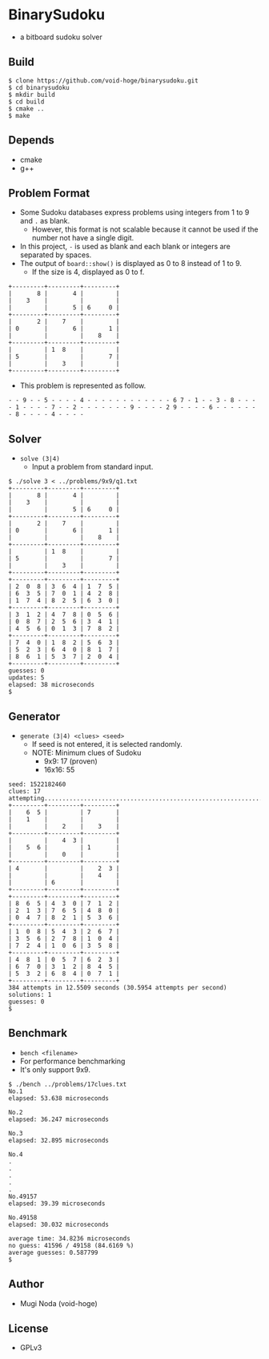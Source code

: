 # BinarySudoku
- a bitboard sudoku solver

## Build
```
$ clone https://github.com/void-hoge/binarysudoku.git
$ cd binarysudoku
$ mkdir build
$ cd build
$ cmake ..
$ make
```

## Depends
- cmake
- g++

## Problem Format
- Some Sudoku databases express problems using integers from 1 to 9 and `.` as blank.
  - However, this format is not scalable because it cannot be used if the number not have a single digit.
- In this project, `-` is used as blank and each blank or integers are separated by spaces.
- The output of `board::show()` is displayed as 0 to 8 instead of 1 to 9.
  - If the size is 4, displayed as 0 to f.
```
+---------+---------+---------+
|       8 |       4 |         |
|    3    |         |         |
|         |       5 | 6     0 |
+---------+---------+---------+
|       2 |    7    |         |
| 0       |       6 |       1 |
|         |         |    8    |
+---------+---------+---------+
|         | 1  8    |         |
| 5       |         |       7 |
|         |    3    |         |
+---------+---------+---------+
```
- This problem is represented as follow.
```
- - 9 - - 5 - - - - 4 - - - - - - - - - - - - 6 7 - 1 - - 3 - 8 - - - - 1 - - - - 7 - - 2 - - - - - - - 9 - - - - 2 9 - - - - 6 - - - - - - - 8 - - - - 4 - - - -
```

## Solver
- `solve (3|4)`
  - Input a problem from standard input.

```
$ ./solve 3 < ../problems/9x9/q1.txt
+---------+---------+---------+
|       8 |       4 |         |
|    3    |         |         |
|         |       5 | 6     0 |
+---------+---------+---------+
|       2 |    7    |         |
| 0       |       6 |       1 |
|         |         |    8    |
+---------+---------+---------+
|         | 1  8    |         |
| 5       |         |       7 |
|         |    3    |         |
+---------+---------+---------+
+---------+---------+---------+
| 2  0  8 | 3  6  4 | 1  7  5 |
| 6  3  5 | 7  0  1 | 4  2  8 |
| 1  7  4 | 8  2  5 | 6  3  0 |
+---------+---------+---------+
| 3  1  2 | 4  7  8 | 0  5  6 |
| 0  8  7 | 2  5  6 | 3  4  1 |
| 4  5  6 | 0  1  3 | 7  8  2 |
+---------+---------+---------+
| 7  4  0 | 1  8  2 | 5  6  3 |
| 5  2  3 | 6  4  0 | 8  1  7 |
| 8  6  1 | 5  3  7 | 2  0  4 |
+---------+---------+---------+
guesses: 0
updates: 5
elapsed: 38 microseconds
$
```

## Generator
- `generate (3|4) <clues> <seed>`
  - If seed is not entered, it is selected randomly.
  - NOTE: Minimum clues of Sudoku
	- 9x9: 17 (proven)
	- 16x16: 55
	
```
seed: 1522182460
clues: 17
attempting................................................................................................................................................................................................................................................................................................................................................................................................
+---------+---------+---------+
|    6  5 |         | 7       |
|    1    |         |         |
|         |    2    |    3    |
+---------+---------+---------+
|         |    4  3 |         |
|    5  6 |         | 1       |
|         |    0    |         |
+---------+---------+---------+
| 4       |         |    2  3 |
|         |         |    4    |
|         | 6       |         |
+---------+---------+---------+
+---------+---------+---------+
| 8  6  5 | 4  3  0 | 7  1  2 |
| 2  1  3 | 7  6  5 | 4  8  0 |
| 0  4  7 | 8  2  1 | 5  3  6 |
+---------+---------+---------+
| 1  0  8 | 5  4  3 | 2  6  7 |
| 3  5  6 | 2  7  8 | 1  0  4 |
| 7  2  4 | 1  0  6 | 3  5  8 |
+---------+---------+---------+
| 4  8  1 | 0  5  7 | 6  2  3 |
| 6  7  0 | 3  1  2 | 8  4  5 |
| 5  3  2 | 6  8  4 | 0  7  1 |
+---------+---------+---------+
384 attempts in 12.5509 seconds (30.5954 attempts per second)
solutions: 1
guesses: 0
$
```

## Benchmark
- `bench <filename>`
- For performance benchmarking
- It's only support 9x9.

```
$ ./bench ../problems/17clues.txt
No.1
elapsed: 53.638 microseconds

No.2
elapsed: 36.247 microseconds

No.3
elapsed: 32.895 microseconds

No.4
.
.
.
.
.
No.49157
elapsed: 39.39 microseconds

No.49158
elapsed: 30.032 microseconds

average time: 34.8236 microseconds
no guess: 41596 / 49158 (84.6169 %)
average guesses: 0.587799
$
```

## Author
- Mugi Noda (void-hoge)

## License
- GPLv3
